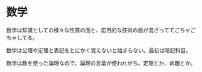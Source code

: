 # 数学

数学は知識としての様々な性質の面と、応用的な技術の面が混ざっててごちゃごちゃしてる。

数学は公理や定理と表記をとにかく覚えないと始まらない。最初は暗記科目。

数学は数を使った論理なので、論理の言葉が使われがち。定理とか、命題とか。
